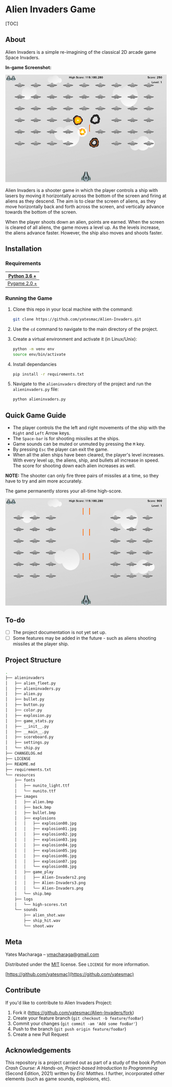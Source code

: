 # Alien Invaders Game

[TOC]

## About

Alien Invaders is a simple re-imagining of the classical 2D arcade game Space Invaders.

**In-game Screenshot:**

![Game Start](resources/images/game_play/Alien-Invaders2.png)

Alien Invaders is a shooter game in which the player controls a ship with lasers by moving it horizontally across the bottom of the screen and firing at aliens as they descend. The aim is to clear the screen of aliens, as they move horizontally back and forth across the screen, and vertically advance towards the bottom of the screen.

When the player shoots down an alien, points are earned. When the screen is cleared of all aliens, the game moves a level up. As the levels increase, the aliens advance faster. However, the ship also moves and shoots faster.

## Installation

### Requirements

| [Python 3.6 +](https://www.python.org/downloads/)        |
| -------------------------------------------------------- |
| [Pygame 2.0 +](http://www.pygame.org/) |

### Running the Game

1) Clone this repo in your local machine with the command:

    ```bash
    git clone https://github.com/yatesmac/Alien-Invaders.git
    ```

1) Use the `cd` command to navigate to the main directory of the project.

1) Create a virtual environment and activate it (in Linux/Unix):

    ```bash
    python -m venv env
    source env/bin/activate
    ```

1) Install dependancies

    ```bash
    pip install -r requirements.txt
    ```

1) Navigate to the `alieninvaders` directory of the project and run the `alieninvaders.py` file:

    ```bash
    python alieninvaders.py
    ```

## Quick Game Guide

- The player controls the the left and right movements of the ship with the `Right` and `Left` Arrow keys.
- The `Space-bar` is for shooting missiles at the ships.
- Game sounds can be muted or unmuted by pressing the ` M ` key.
- By pressing `Esc` the player can exit the game.
- When all the alien ships have been cleared, the player's level increases.
  With every level up, the aliens, ship, and bullets all increase in speed.
  The score for shooting down each alien increases as well.

**NOTE:** The shooter can only fire three pairs of missiles at a time, so they have to try and aim more accurately.

The game permanently stores your all-time high-score.

![Game Play](resources/images/game_play/Alien-Invaders3.png)

## To-do

- [ ] The project documentation is not yet set up.
- [ ] Some features may be added in the future - such as aliens shooting missiles at the player ship.

## Project Structure

```bash
.
├── alieninvaders
│   ├── alien_fleet.py
│   ├── alieninvaders.py
│   ├── alien.py
│   ├── bullet.py
│   ├── button.py
│   ├── color.py
│   ├── explosion.py
│   ├── game_stats.py
│   ├── __init__.py
│   ├── __main__.py
│   ├── scoreboard.py
│   ├── settings.py
│   └── ship.py
├── CHANGELOG.md
├── LICENSE
├── README.md
├── requirements.txt
└── resources
    ├── fonts
    │   ├── nunito_light.ttf
    │   └── nunito.ttf
    ├── images
    │   ├── alien.bmp
    │   ├── back.bmp
    │   ├── bullet.bmp
    │   ├── explosions
    │   │   ├── explosion00.jpg
    │   │   ├── explosion01.jpg
    │   │   ├── explosion02.jpg
    │   │   ├── explosion03.jpg
    │   │   ├── explosion04.jpg
    │   │   ├── explosion05.jpg
    │   │   ├── explosion06.jpg
    │   │   ├── explosion07.jpg
    │   │   └── explosion08.jpg
    │   ├── game_play
    │   │   ├── Alien-Invaders2.png
    │   │   ├── Alien-Invaders3.png
    │   │   └── Alien-Invaders.png
    │   └── ship.bmp
    ├── logs
    │   └── high-scores.txt
    └── sounds
        ├── alien_shot.wav
        ├── ship_hit.wav
        └── shoot.wav
```

## Meta

Yates Macharaga  – [ymacharaga@gmail.com](mailto:ymacharaga@gmail.com)

Distributed under the [MIT](https://choosealicense.com/licenses/mit/) license. See `LICENSE` for more information.

 [https://github.com/yatesmac](https://github.com/yatesmac)

## Contribute

If you'd like to contribute to Alien Invaders Project:

1. Fork it (https://github.com/yatesmac/Alien-Invaders/fork)
2. Create your feature branch (`git checkout -b feature/fooBar`)
3. Commit your changes (`git commit -am 'Add some fooBar'`)
4. Push to the branch (`git push origin feature/fooBar`)
5. Create a new Pull Request

## Acknowledgements

This repository is a project carried out as part of a study of the book *Python Crash Course: A Hands-on, Project-based Introduction to Programming* (Second Edition, 2021) written by *Eric Matthes*. I further, incorporated other elements (such as game sounds, explosions, etc).
